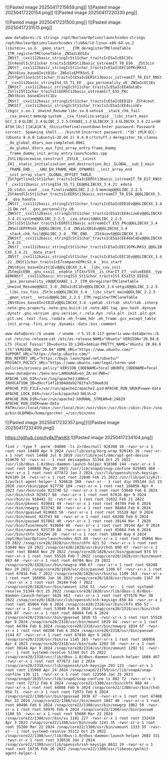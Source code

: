 ![[Pasted image 20250417215659.png]]
![[Pasted image 20250417220154.png]]
![[Pasted image 20250417220330.png]]


![[Pasted image 20250417231500.png]]
![[Pasted image 20250417231515.png]]

`www-data@ares:/$ strings /opt/NuclearOption/launchcodes`
`strings /opt/NuclearOption/launchcodes`
`/lib64/ld-linux-x86-64.so.2`
`libstdc++.so.6`
`__gmon_start__`
`_ITM_deregisterTMCloneTable`
`_ITM_registerTMCloneTable`
`_ZNSaIcED1Ev`
`_ZNSt7__cxx1112basic_stringIcSt11char_traitsIcESaIcEEC1Ev`
`_ZSt4endlIcSt11char_traitsIcEERSt13basic_ostreamIT_T0_ES6_`
`_ZSt3cin`
`_ZNSt7__cxx1112basic_stringIcSt11char_traitsIcESaIcEEC1EPKcRKS3_`
`_ZNSt8ios_base4InitD1Ev`
`_ZNSolsEPFRSoS_E`
`_ZSt7getlineIcSt11char_traitsIcESaIcEERSt13basic_istreamIT_T0_ES7_RNSt7__cxx1112basic_stringIS4_S5_T1_EE`
`__gxx_personality_v0`
`_ZNSaIcEC1Ev`
`_ZNKSt7__cxx1112basic_stringIcSt11char_traitsIcESaIcEE4dataEv`
`_ZStlsISt11char_traitsIcEERSt13basic_ostreamIcT_ES5_PKc`
`_ZNSt8ios_base4InitC1Ev`
`_ZNSt7__cxx1112basic_stringIcSt11char_traitsIcESaIcEED1Ev`
`_ZSt4cout`
`_ZNKSt7__cxx1112basic_stringIcSt11char_traitsIcESaIcEE4sizeEv`
`libgcc_s.so.1`
`_Unwind_Resume`
`libc.so.6`
`setuid`
`__stack_chk_fail`
`__cxa_atexit`
`memcmp`
`system`
`__cxa_finalize`
`setgid`
`__libc_start_main`
`GCC_3.0`
`GLIBC_2.4`
`GLIBC_2.2.5`
`CXXABI_1.3`
`GLIBCXX_3.4`
`GLIBCXX_3.4.21`
`u+UH`
`ATSH`
`[A\]`
`[]A\A]A^A_`
`thisisthefinalcountdown`
`Enter password:` 
`Password correct. Spawning shell...`
`/bin/sh`
`Incorrect password.`
`:*3$"`
`zPLR`
`GCC: (Ubuntu 9.4.0-1ubuntu1~20.04.2) 9.4.0`
`crtstuff.c`
`deregister_tm_clones`
`__do_global_dtors_aux`
`completed.8061`
`__do_global_dtors_aux_fini_array_entry`
`frame_dummy`
`__frame_dummy_init_array_entry`
`launchcodes.cpp`
`_ZStL19piecewise_construct`
`_ZStL8__ioinit`
`_Z41__static_initialization_and_destruction_0ii`
`_GLOBAL__sub_I_main`
`__FRAME_END__`
`__GNU_EH_FRAME_HDR`
`_DYNAMIC`
`__init_array_end`
`__init_array_start`
`_GLOBAL_OFFSET_TABLE_`
`_ZSt7getlineIcSt11char_traitsIcESaIcEERSt13basic_istreamIT_T0_ES7_RNSt7__cxx1112basic_stringIS4_S5_T1_EE@@GLIBCXX_3.4.21`
`_edata`
`_IO_stdin_used`
`__cxa_finalize@@GLIBC_2.2.5`
`memcmp@@GLIBC_2.2.5`
`_ZSt4endlIcSt11char_traitsIcEERSt13basic_ostreamIT_T0_ES6_@@GLIBCXX_3.4`
`__dso_handle`
`_ZNSt7__cxx1112basic_stringIcSt11char_traitsIcESaIcEED1Ev@@GLIBCXX_3.4.21`
`DW.ref.__gxx_personality_v0`
`_ZNKSt7__cxx1112basic_stringIcSt11char_traitsIcESaIcEE4sizeEv@@GLIBCXX_3.4.21`
`system@@GLIBC_2.2.5`
`__cxa_atexit@@GLIBC_2.2.5`
`_ZStlsISt11char_traitsIcEERSt13basic_ostreamIcT_ES5_PKc@@GLIBCXX_3.4`
`_ZNSolsEPFRSoS_E@@GLIBCXX_3.4`
`_ZNSaIcED1Ev@@GLIBCXX_3.4`
`__stack_chk_fail@@GLIBC_2.4`
`__TMC_END__`
`_ZSt4cout@@GLIBCXX_3.4`
`_ZNKSt7__cxx1112basic_stringIcSt11char_traitsIcESaIcEE4dataEv@@GLIBCXX_3.4.21`
`_ZNSt7__cxx1112basic_stringIcSt11char_traitsIcESaIcEEC1EPKcRKS3_@@GLIBCXX_3.4.21`
`__data_start`
`_ZNSt7__cxx1112basic_stringIcSt11char_traitsIcESaIcEEC1Ev@@GLIBCXX_3.4.21`
`_ZNSt11char_traitsIcE7compareEPKcS2_m`
`__bss_start`
`_ZNSt8ios_base4InitC1Ev@@GLIBCXX_3.4`
`__libc_csu_init`
`_ZSteqIcEN9__gnu_cxx11__enable_ifIXsrSt9__is_charIT_E7__valueEbE6__typeERKNSt7__cxx1112basic_stringIS3_St11char_traitsIS3_ESaIS3_EEESE_`
`__gxx_personality_v0@@CXXABI_1.3`
`_ITM_deregisterTMCloneTable`
`_Unwind_Resume@@GCC_3.0`
`_ZNSaIcEC1Ev@@GLIBCXX_3.4`
`setgid@@GLIBC_2.2.5`
`__libc_csu_fini`
`_ZSt3cin@@GLIBCXX_3.4`
`__libc_start_main@@GLIBC_2.2.5`
`__gmon_start__`
`setuid@@GLIBC_2.2.5`
`_ITM_registerTMCloneTable`
`_ZNSt8ios_base4InitD1Ev@@GLIBCXX_3.4`
`.symtab`
`.strtab`
`.shstrtab`
`.interp`
`.note.gnu.property`
`.note.gnu.build-id`
`.note.ABI-tag`
`.gnu.hash`
`.dynsym`
`.dynstr`
`.gnu.version`
`.gnu.version_r`
`.rela.dyn`
`.rela.plt`
`.init`
`.plt.got`
`.plt.sec`
`.text`
`.fini`
`.rodata`
`.eh_frame_hdr`
`.eh_frame`
`.gcc_except_table`
`.init_array`
`.fini_array`
`.dynamic`
`.data`
`.bss`
`.comment`


`www-data@ares:/$ uname -r`
`uname -r`
`5.15.0-117-generic`
`www-data@ares:/$ cat /etc/os-release`
`cat /etc/os-release`
`NAME="Ubuntu"`
`VERSION="20.04.6 LTS (Focal Fossa)"`
`ID=ubuntu`
`ID_LIKE=debian`
`PRETTY_NAME="Ubuntu 20.04.6 LTS"`
`VERSION_ID="20.04"`
`HOME_URL="https://www.ubuntu.com/"`
`SUPPORT_URL="https://help.ubuntu.com/"`
`BUG_REPORT_URL="https://bugs.launchpad.net/ubuntu/"`
`PRIVACY_POLICY_URL="https://www.ubuntu.com/legal/terms-and-policies/privacy-policy"`
`VERSION_CODENAME=focal`
`UBUNTU_CODENAME=focal`
`ewww-data@ares:/$env`
`env`
`LANGUAGE=en_ZA:en`
`PWD=/`
`APACHE_LOG_DIR=/var/log/apache2`
`LANG=C`
`INVOCATION_ID=d9ccf14f1b304dda92782fa7c59ee63d`
`APACHE_PID_FILE=/var/run/apache2/apache2.pid`
`APACHE_RUN_GROUP=www-data`
`APACHE_LOCK_DIR=/var/lock/apache2`
`SHLVL=2`
`APACHE_RUN_DIR=/var/run/apache2`
`JOURNAL_STREAM=8:24629`
`APACHE_RUN_USER=www-data`
`PATH=/usr/local/sbin:/usr/local/bin:/usr/sbin:/usr/bin:/sbin:/bin:/snap/bin`
`OLDPWD=/home/garcher`
`_=/usr/bin/env`

![[Pasted image 20250417232357.png]]![[Pasted image 20250417232409.png]]

https://github.com/ly4k/PwnKit
![[Pasted image 20250417234104.png]]


`find / -type f -perm -04000 -ls 2>/dev/null 924398 16 -rwsr-sr-x 1 root root 14488 Apr 9 2024 /usr/lib/xorg/Xorg.wrap 920145 16 -rwsr-xr-x 1 root root 14488 Jul 8 2019 /usr/lib/eject/dmcrypt-get-device 919670 52 -rwsr-xr-- 1 root messagebus 51344 Oct 25 2022 /usr/lib/dbus-1.0/dbus-daemon-launch-helper 918386 144 -rwsr-xr-x 1 root root 146888 May 29 2023 /usr/lib/snapd/snap-confine 925805 468 -rwsr-xr-x 1 root root 477672 Jan 2 2024 /usr/lib/openssh/ssh-keysign 924189 24 -rwsr-xr-x 1 root root 22840 Feb 21 2022 /usr/lib/policykit-1/polkit-agent-helper-1 926618 388 -rwsr-xr-- 1 root dip 395144 Jul 23 2020 /usr/sbin/pppd 917738 164 -rwsr-xr-x 1 root root 166056 Apr 4 2023 /usr/bin/sudo 923740 52 -rwsr-xr-x 1 root root 53040 Feb 6 2024 /usr/bin/chsh 925817 68 -rwsr-xr-x 1 root root 67816 Apr 9 2024 /usr/bin/su 918441 32 -rwsr-xr-x 1 root root 31032 Feb 21 2022 /usr/bin/pkexec 919841 44 -rwsr-xr-x 1 root root 44784 Feb 6 2024 /usr/bin/newgrp 923742 88 -rwsr-xr-x 1 root root 88464 Feb 6 2024 /usr/bin/gpasswd 919603 56 -rwsr-xr-x 1 root root 55528 Apr 9 2024 /usr/bin/mount 923743 68 -rwsr-xr-x 1 root root 68208 Feb 6 2024 /usr/bin/passwd 917862 40 -rwsr-xr-x 1 root root 39144 Mar 7 2020 /usr/bin/fusermount 919604 40 -rwsr-xr-x 1 root root 39144 Apr 9 2024 /usr/bin/umount 923739 84 -rwsr-xr-x 1 root root 85064 Feb 6 2024 /usr/bin/chfn 524294 20 -rwsr-sr-x 1 root root 18840 Aug 4 2024 /opt/NuclearOption/launchcodes 815 84 -rwsr-xr-x 1 root root 85064 Nov 29 2022 /snap/core20/1828/usr/bin/chfn 821 52 -rwsr-xr-x 1 root root 53040 Nov 29 2022 /snap/core20/1828/usr/bin/chsh 890 87 -rwsr-xr-x 1 root root 88464 Nov 29 2022 /snap/core20/1828/usr/bin/gpasswd 974 55 -rwsr-xr-x 1 root root 55528 Feb 7 2022 /snap/core20/1828/usr/bin/mount 983 44 -rwsr-xr-x 1 root root 44784 Nov 29 2022 /snap/core20/1828/usr/bin/newgrp 998 67 -rwsr-xr-x 1 root root 68208 Nov 29 2022 /snap/core20/1828/usr/bin/passwd 1108 67 -rwsr-xr-x 1 root root 67816 Feb 7 2022 /snap/core20/1828/usr/bin/su 1109 163 -rwsr-xr-x 1 root root 166056 Jan 16 2023 /snap/core20/1828/usr/bin/sudo 1167 39 -rwsr-xr-x 1 root root 39144 Feb 7 2022 /snap/core20/1828/usr/bin/umount 1256 51 -rwsr-xr-- 1 root systemd-resolve 51344 Oct 25 2022 /snap/core20/1828/usr/lib/dbus-1.0/dbus-daemon-launch-helper 1628 463 -rwsr-xr-x 1 root root 473576 Mar 30 2022 /snap/core20/1828/usr/lib/openssh/ssh-keysign 850 84 -rwsr-xr-x 1 root root 85064 Feb 6 2024 /snap/core20/2318/usr/bin/chfn 856 52 -rwsr-xr-x 1 root root 53040 Feb 6 2024 /snap/core20/2318/usr/bin/chsh 926 87 -rwsr-xr-x 1 root root 88464 Feb 6 2024 /snap/core20/2318/usr/bin/gpasswd 1010 55 -rwsr-xr-x 1 root root 55528 Apr 9 2024 /snap/core20/2318/usr/bin/mount 1019 44 -rwsr-xr-x 1 root root 44784 Feb 6 2024 /snap/core20/2318/usr/bin/newgrp 1034 67 -rwsr-xr-x 1 root root 68208 Feb 6 2024 /snap/core20/2318/usr/bin/passwd 1144 67 -rwsr-xr-x 1 root root 67816 Apr 9 2024 /snap/core20/2318/usr/bin/su 1145 163 -rwsr-xr-x 1 root root 166056 Apr 4 2023 /snap/core20/2318/usr/bin/sudo 1203 39 -rwsr-xr-x 1 root root 39144 Apr 9 2024 /snap/core20/2318/usr/bin/umount 1292 51 -rwsr-xr-- 1 root systemd-resolve 51344 Oct 25 2022 /snap/core20/2318/usr/lib/dbus-1.0/dbus-daemon-launch-helper 1666 467 -rwsr-xr-x 1 root root 477672 Jan 2 2024 /snap/core20/2318/usr/lib/openssh/ssh-keysign 293 133 -rwsr-xr-x 1 root root 135960 Apr 24 2024 /snap/snapd/21759/usr/lib/snapd/snap-confine 139 121 -rwsr-xr-x 1 root root 123560 Jan 25 2023 /snap/snapd/18357/usr/lib/snapd/snap-confine ls 882 72 -rwsr-xr-x 1 root root 72712 Feb 6 2024 /snap/core22/1380/usr/bin/chfn 888 44 -rwsr-xr-x 1 root root 44808 Feb 6 2024 /snap/core22/1380/usr/bin/chsh 954 71 -rwsr-xr-x 1 root root 72072 Feb 6 2024 /snap/core22/1380/usr/bin/gpasswd 1038 47 -rwsr-xr-x 1 root root 47488 Mar 22 2024 /snap/core22/1380/usr/bin/mount 1047 40 -rwsr-xr-x 1 root root 40496 Feb 6 2024 /snap/core22/1380/usr/bin/newgrp 1062 59 -rwsr-xr-x 1 root root 59976 Feb 6 2024 /snap/core22/1380/usr/bin/passwd 1180 55 -rwsr-xr-x 1 root root 55680 Mar 22 2024 /snap/core22/1380/usr/bin/su 1181 227 -rwsr-xr-x 1 root root 232416 Apr 3 2023 /snap/core22/1380/usr/bin/sudo 1241 35 -rwsr-xr-x 1 root root 35200 Mar 22 2024 /snap/core22/1380/usr/bin/umount 1333 35 -rwsr-xr-- 1 root systemd-resolve 35112 Oct 25 2022 /snap/core22/1380/usr/lib/dbus-1.0/dbus-daemon-launch-helper 2602 331 -rwsr-xr-x 1 root root 338536 Jan 2 2024 /snap/core22/1380/usr/lib/openssh/ssh-keysign 8632 19 -rwsr-xr-x 1 root root 18736 Feb 26 2022 /snap/core22/1380/usr/libexec/polkit-agent-helper-1`